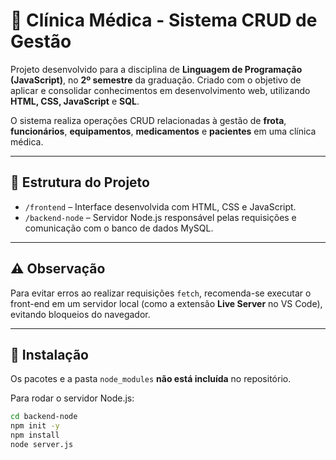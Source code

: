 # 🏥 Clínica Médica - Sistema CRUD de Gestão

Projeto desenvolvido para a disciplina de **Linguagem de Programação (JavaScript)**, no **2º semestre** da graduação. Criado com o objetivo de aplicar e consolidar conhecimentos em desenvolvimento web, utilizando **HTML, CSS, JavaScript** e **SQL**.

O sistema realiza operações CRUD relacionadas à gestão de **frota**, **funcionários**, **equipamentos**, **medicamentos** e **pacientes** em uma clínica médica.

---

## 📁 Estrutura do Projeto

- `/frontend` – Interface desenvolvida com HTML, CSS e JavaScript.  
- `/backend-node` – Servidor Node.js responsável pelas requisições e comunicação com o banco de dados MySQL.

---

## ⚠️ Observação

Para evitar erros ao realizar requisições `fetch`, recomenda-se executar o front-end em um servidor local (como a extensão **Live Server** no VS Code), evitando bloqueios do navegador.

---

## 🧶 Instalação

Os pacotes e a pasta `node_modules` **não está incluída** no repositório.

Para rodar o servidor Node.js:

```bash
cd backend-node
npm init -y
npm install
node server.js
